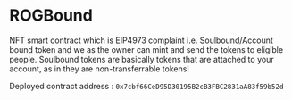 # ROGBound
NFT smart contract which is EIP4973 complaint i.e. Soulbound/Account bound token and we as the owner can mint and send the tokens to eligible people. Soulbound tokens are basically tokens that are attached to your account, as in they are non-transferrable tokens!


Deployed contract address : `0x7cbf66CeD95D30195B2cB3FBC2831aA83f59b52d`
